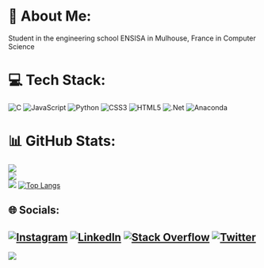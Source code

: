 # 💫 About Me:
Student in the engineering school ENSISA in Mulhouse, France in Computer Science<br>

# 💻 Tech Stack:
![C](https://img.shields.io/badge/c-%2300599C.svg?style=for-the-badge&logo=c&logoColor=white) ![JavaScript](https://img.shields.io/badge/javascript-%23323330.svg?style=for-the-badge&logo=javascript&logoColor=%23F7DF1E) ![Python](https://img.shields.io/badge/python-3670A0?style=for-the-badge&logo=python&logoColor=ffdd54) ![CSS3](https://img.shields.io/badge/css3-%231572B6.svg?style=for-the-badge&logo=css3&logoColor=white) ![HTML5](https://img.shields.io/badge/html5-%23E34F26.svg?style=for-the-badge&logo=html5&logoColor=white) ![.Net](https://img.shields.io/badge/.NET-5C2D91?style=for-the-badge&logo=.net&logoColor=white) ![Anaconda](https://img.shields.io/badge/Anaconda-%2344A833.svg?style=for-the-badge&logo=anaconda&logoColor=white)


# 📊 GitHub Stats:
![](https://github-readme-stats.vercel.app/api?username=Marc-Proux&theme=tokyonight&hide_border=true&include_all_commits=false&count_private=false)<br/>
![](https://github-readme-streak-stats.herokuapp.com/?user=Marc-Proux&theme=tokyonight&hide_border=true)<br/>
![](https://github-readme-stats.vercel.app/api/top-langs/?username=Marc-Proux&theme=tokyonight&hide_border=true&include_all_commits=false&count_private=false&layout=compact)
[![Top Langs](https://github-readme-stats.vercel.app/api/top-langs/?username=Marc-Proux&theme=tokyonight&hide_border=true&layout=compact)](https://github.com/anuraghazra/github-readme-stats)


## 🌐 Socials:
[![Instagram](https://img.shields.io/badge/Instagram-%23E4405F.svg?logo=Instagram&logoColor=white)](https://instagram.com/marc_prx) [![LinkedIn](https://img.shields.io/badge/LinkedIn-%230077B5.svg?logo=linkedin&logoColor=white)](https://linkedin.com/in/marc-proux-b25b851ab) [![Stack Overflow](https://img.shields.io/badge/-Stackoverflow-FE7A16?logo=stack-overflow&logoColor=white)](https://stackoverflow.com/users/20854137) [![Twitter](https://img.shields.io/badge/Twitter-%231DA1F2.svg?logo=Twitter&logoColor=white)](https://twitter.com/@PrxMarc) 
---
[![](https://visitcount.itsvg.in/api?id=Marc-Proux&icon=0&color=0)](https://visitcount.itsvg.in)

